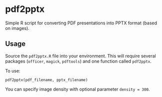 # pdf2pptx

Simple R script for converting PDF presentations into PPTX format (based on images).

## Usage

Source the `pdf2pptx.R` file into your environment. This will require several packages (`officer`, `magick`, `pdftools`) and one function called `pdf2pptx`. 

To use:

```
pdf2pptx(pdf_filename, pptx_filename)
```

You can specify image density with optional parameter `density = 300`.